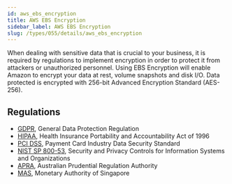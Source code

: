 ```yaml
---
id: aws_ebs_encryption
title: AWS EBS Encryption
sidebar_label: AWS EBS Encryption
slug: /types/055/details/aws_ebs_encryption
---
```


When dealing with sensitive data that is crucial to your business,
it is required by regulations to implement encryption
in order to protect it from attackers or unauthorized personnel.
Using EBS Encryption will enable Amazon to encrypt your data at rest,
volume snapshots and disk I/O.
Data protected is encrypted with 256-bit Advanced Encryption Standard (AES-256).

## Regulations

- [GDPR](https://gdpr.eu/), General Data Protection Regulation
- [HIPAA](https://www.govinfo.gov/app/details/CRPT-104hrpt736/CRPT-104hrpt736),
  Health Insurance Portability and Accountability Act of 1996
- [PCI DSS](https://www.pcisecuritystandards.org/),
  Payment Card Industry Data Security Standard
- [NIST SP 800-53](https://csrc.nist.gov/publications/detail/sp/800-53/rev-5/final),
  Security and Privacy Controls for Information Systems and Organizations
- [APRA](https://www.apra.gov.au/), Australian Prudential Regulation Authority
- [MAS](https://www.mas.gov.sg/regulation/cyber-security),
  Monetary Authority of Singapore
